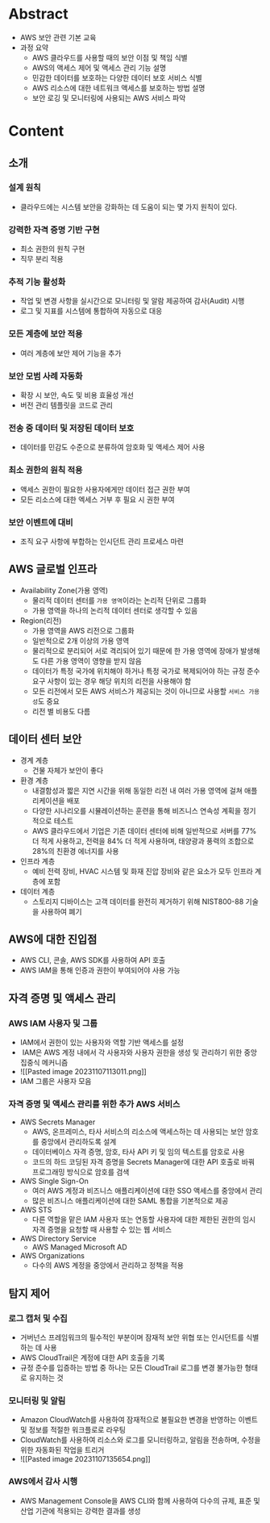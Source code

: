 # Abstract
- AWS 보안 관련 기본 교육
- 과정 요약
	- AWS 클라우드를 사용할 때의 보안 이점 및 책임 식별
	- AWS의 액세스 제어 및 액세스 관리 기능 설명     
	- 민감한 데이터를 보호하는 다양한 데이터 보호 서비스 식별
	- AWS 리소스에 대한 네트워크 액세스를 보호하는 방법 설명  
	- 보안 로깅 및 모니터링에 사용되는 AWS 서비스 파악
# Content 
## 소개
### 설계 원칙
- 클라우드에는 시스템 보안을 강화하는 데 도움이 되는 몇 가지 원칙이 있다.
### 강력한 자격 증명 기반 구현
- 최소 권한의 원칙 구현
- 직무 분리 적용
### 추적 기능 활성화
- 작업 및 변경 사항을 실시간으로 모니터링 및 알람 제공하여 감사(Audit) 시행
- 로그 및 지표를 시스템에 통합하여 자동으로 대응
### 모든 계층에 보안 적용
- 여러 계층에 보안 제어 기능을 추가
### 보안 모범 사례 자동화
- 확장 시 보안, 속도 및 비용 효율성  개선
- 버전 관리 템플릿을 코드로 관리
### 전송 중 데이터 및 저장된 데이터 보호
- 데이터를 민감도 수준으로 분류하여 암호화 및 액세스 제어 사용
### 최소 권한의 원칙 적용
- 액세스 권한이 필요한 사용자에게만 데이터 접근 권한 부여
- 모든 리소스에 대한 엑세스 거부 후 필요 시 권한 부여
### 보안 이벤트에 대비
- 조직 요구 사항에 부합하는 인시던트 관리 프로세스 마련

## AWS 글로벌 인프라
- Availability Zone(가용 영역)
	- 물리적 데이터 센터를 `가용 영역`이라는 논리적 단위로 그룹화
	- 가용 영역을 하나의 논리적 데이터 센터로 생각할 수 있음
- Region(리전)
	- 가용 영역을 AWS 리전으로 그룹화
	- 일반적으로 2개 이상의 가용 영역
	- 물리적으로 분리되어 서로 격리되어 있기 때문에 한 가용 영역에 장애가 발생해도 다른 가용 영역이 영향을 받지 않음
	- 데이터가 특정 국가에 위치해야 하거나 특정 국가로 복제되어야 하는 규정 준수 요구 사항이 있는 경우 해당 위치의 리전을 사용해야 함
	- 모든 리전에서 모든 AWS 서비스가 제공되는 것이 아니므로 사용할 `서비스 가용성`도 중요
	- 리전 별 비용도 다름
## 데이터 센터 보안
- 경계 계층
	- 건물 자체가 보안이 좋다
- 환경 계층
	- 내결함성과 짧은 지연 시간을 위해 동일한 리전 내 여러 가용 영역에 걸쳐 애플리케이션을 배포
	- 다양한 시나리오를 시뮬레이션하는 훈련을 통해 비즈니스 연속성 계획을 정기적으로 테스트
	- AWS 클라우드에서 기업은 기존 데이터 센터에 비해 일반적으로 서버를 77% 더 적게 사용하고, 전력을 84% 더 적게 사용하며, 태양광과 풍력의 조합으로 28%의 친환경 에너지를 사용
- 인프라 계층
	- 예비 전력 장비, HVAC 시스템 및 화재 진압 장비와 같은 요소가 모두 인프라 계층에 포함
- 데이터 계층
	- 스토리지 디바이스는 고객 데이터를 완전히 제거하기 위해 NIST800-88 기술을 사용하여 폐기

## AWS에 대한 진입점
- AWS CLI, 콘솔, AWS SDK를 사용하여 API 호출
- AWS IAM을 통해 인증과 권한이 부여되어야 사용 가능

## 자격 증명 및 액세스 관리
### AWS IAM 사용자 및 그룹
- IAM에서 권한이 있는 사용자와 역할 기반 액세스를 설정
-  IAM은 AWS 계정 내에서 각 사용자와 사용자 권한을 생성 및 관리하기 위한 중앙 집중식 메커니즘
- ![[Pasted image 20231107113011.png]]
- IAM 그룹은 사용자 모음
### 자격 증명 및 액세스 관리를 위한 추가 AWS 서비스
- AWS Secrets Manager
	- AWS, 온프레미스, 타사 서비스의 리소스에 액세스하는 데 사용되는 보안 암호를 중앙에서 관리하도록 설계
	- 데이터베이스 자격 증명, 암호, 타사 API 키 및 임의 텍스트를 암호로 사용
	- 코드의 하드 코딩된 자격 증명을 Secrets Manager에 대한 API 호출로 바꿔 프로그래밍 방식으로 암호를 검색
- AWS Single Sign-On
	- 여러 AWS 계정과 비즈니스 애플리케이션에 대한 SSO 액세스를 중앙에서 관리
	- 많은 비즈니스 애플리케이션에 대한 SAML 통합을 기본적으로 제공
- AWS STS
	- 다른 역할을 맡은 IAM 사용자 또는 연동할 사용자에 대한 제한된 권한의 임시 자격 증명을 요청할 때 사용할 수 있는 웹 서비스
- AWS Directory Service
	- AWS Managed Microsoft AD
- AWS Organizations
	- 다수의 AWS 계정을 중앙에서 관리하고 정책을 적용

## 탐지 제어
### 로그 캡처 및 수집
- 거버넌스 프레임워크의 필수적인 부분이며 잠재적 보안 위협 또는 인시던트를 식별하는 데 사용
- AWS CloudTrail은 계정에 대한 API 호출을 기록
- 규정 준수를 입증하는 방법 중 하나는 모든 CloudTrail 로그를 변경 불가능한 형태로 유지하는 것
### 모니터링 및 알림
- Amazon CloudWatch를 사용하여 잠재적으로 불필요한 변경을 반영하는 이벤트 및 정보를 적절한 워크플로로 라우팅
- CloudWatch를 사용하여 리소스와 로그를 모니터링하고, 알림을 전송하며, 수정을 위한 자동화된 작업을 트리거
- ![[Pasted image 20231107135654.png]]
### AWS에서 감사 시행
- AWS Management Console을 AWS CLI와 함께 사용하여 다수의 규제, 표준 및 산업 기관에 적용되는 강력한 결과를 생성